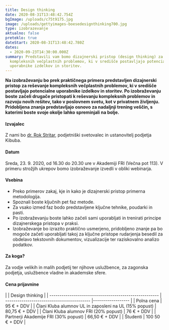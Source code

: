 ```yaml
---
title: Design thinking
date: 2020-08-31T13:48:42.754Z
bgImage: /uploads/c75t9175.jpg
image: /uploads/gettyimages-boesedesignthinking700.jpg
type: izobrazevanje
aktualno: false
preteklo: true
dateStart: 2020-08-31T13:48:42.780Z
dates:
  - 2020-09-23T14:30:00.000Z
summary: Predstavili vam bomo dizajnerski pristop (design thinking) za reševanje
  kompleksnih večplastnih problemov, ki v središče postavljajo potencialne
  uporabnike izdelkov in storitev.
---
```

**Na izobraževanju bo prek praktičnega primera predstavljen dizajnerski pristop za reševanje kompleksnih večplastnih problemov, ki v središče postavljajo potencialne uporabnike izdelkov in storitev. Po izobraževanju boste** **začeli drugače pristopati k reševanju kompleksnih problemov in razvoju novih rešitev, tako v poslovnem svetu, kot v privatnem življenju. Pridobljena znanja predstavljajo osnovo za nadaljnji trening veščin, s katerimi boste svoje okolje lahko spreminjali na bolje.**

#### Izvajalec

Z nami bo [dr. Rok Stritar](https://akademijafri.si/izvajalci/rok-stritar/), podjetniški svetovalec in ustanovitelj podjetja Kibuba.

#### Datum

Sreda, 23. 9. 2020, od 16.30 do 20.30 ure v Akademiji FRI (Večna pot 113). V primeru strožjih ukrepov bomo izobraževanje izvedli v obliki webinarja.

#### Vsebina

* Preko primerov zakaj, kje in kako je dizajnerski pristop primerna metodologija.
* Spoznali boste ključnih pet faz metode.
* Za vsako izmed faz bodo predstavljene ključne tehnike, poudarki in pasti.
* Po izobraževanju boste lahko začeli sami uporabljati in trenirati principe dizajnerskega pristopa v praksi.
* Izobraževanje bo izrazito praktično usmerjeno, pridobljeno znanje pa bo mogoče začeti uporabljati takoj za ključne pristope rudarjenja besedil za obdelavo tekstovnih dokumentov, vizualizacije ter raziskovalno analizo podatkov.

#### Za koga?

Za vodje velikih in malih podjetij ter njihove uslužbence, za zagonska podjetja, uslužbence vladne in akademske sfere.

#### Cena prijavnine

|                                                        | Design thinking | 
| ------------------------------------------------------ | ------------------------------------------ |------------------ |
| Polna cena                                                                            | 95 € + DDV                                |
| Člani Kluba alumnov UL in zaposleni na UL (15% popust)                                 | 80,75 € + DDV                                |
| Člani Kluba alumnov FRI (20% popust)                                                 | 76 € + DDV                                |
| Partnerji Akademije FRI (30% popust)                                                  | 66,50 € + DDV                                |
| Študenti                                                                            | 100 50 € + DDV                                |

